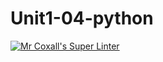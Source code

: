 # Unit1-04-python
[![Mr Coxall's Super Linter](https://github.com/ICS3C-Programming-BoluwatifeD/Unit1-04-python/tree/main/workflows/Mr%20Coxall's%20Super%20Linter/badge.svg)](https://github.com/ICS3C-Programming-BoluwatifeD/Unit1-04-python/tree/main/actions/)
